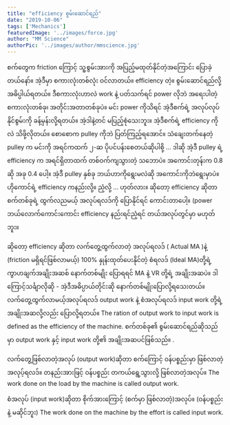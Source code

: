 ```yaml
---
title: "efficiency စွမ်းဆောင်ရည်"
date: "2019-10-06"
tags: ['Mechanics']
featuredImage: '../images/force.jpg'
author: "MM Science"
authorPic: '../images/author/mmscience.jpg'
---
```

စက်တွေက friction ကြောင့် သူ့စွမ်းအားကို အပြည့်မထုတ်နိုင်တဲ့အကြောင်း ပြောခဲ့တယ်နော်။ အဲ့ဒီမှာ စကားလုံးတစ်လုံး ဝင်လာတယ်။ efficiency တဲ့။ စွမ်းဆောင်ရည်လို့ အဓိပ္ပါယ်ရတယ်။ ဒီစကားလုံးဟာလဲ work နဲ့ ပတ်သက်ရင် power လိုဘဲ အရေးပါတဲ့ စကားလုံးတစ်ခု၊ အတိုင်းအတာတစ်ခုပဲ။ မင်း power ကိုသိရင် အဲ့ဒီစက်ရဲ့ အလုပ်လုပ်နိုင်စွမ်းကို ခန့်မှန်းလို့ရတယ်။ အဲ့ဒါနဲ့တင် မပြည့်စုံသေးဘူး။ အဲ့ဒီစက်ရဲ့ efficiency ကိုလဲ သိဖို့လိုတယ်။ စောစောက pulley ကိုဘဲ ပြတ်ကြည့်ရအောင်။ သံချေးတက်နေတဲ့ pulley က မင်းကို အရင်ကထက် ၂-ဆ ပိုပင်ပန်းစေတယ်ဆိုပါစို့ ... ဒါဆို အဲ့ဒီ pulley ရဲ့ efficiency က အရင်ရှိတာထက် တစ်ဝက်ကျသွားတဲ့ သဘောပဲ။ အကောင်းတုန်းက 0.8 ဆို အခု 0.4 ပေါ့။ အဲ့ဒီ pulley နှစ်ခု ဘယ်ဟာကိုရွေးမလဲဆို အကောင်းကိုဘဲရွေးမှာပဲ။ ဟိုကောင်ရဲ့ efficiency ကနည်းလို့။ ညံ့လို့ ... ဟုတ်လား။ ဆိုတော့ efficiency ဆိုတာ စက်တစ်ခုရဲ့ ထွက်လညမယ့် အလုပ်ရလဒ်ကို ပြောနိုင်ရင် ကောင်းတာပေါ့။ (power ဘယ်လောက်ကောင်းကောင်း efficiency နည်းရင်ညံ့ရင် တယ်အလုပ်တွင်မှာ မဟုတ်ဘူး။

ဆိုတော့ efficiency ဆိုတာ လက်တွေ့ထွက်လာတဲ့ အလုပ်ရလဒ် ( Actual MA )နဲ့ (friction မရှိရင်ဖြစ်လာမယ့်) 100% နှုန်းထုတ်ပေးနိုင်တဲ့ စံရလဒ် (Ideal MA)တို့ရဲ့ကွာဟချက်အချိုးအဆစ် နောက်တစ်မျိုး ပြောရရင် MA နဲ့ VR တို့ရဲ့ အချိုးအဆပဲ။ ဒါကြောင့်သင်္ချာလိုဆို -
အဲ့ဒီအဓိပ္ပာယ်တိုင်းဆို နောက်တစ်မျိုးပြောလို့ရသေးတယ်။ လက်တွေ့ထွက်လာမယ့်အလုပ်ရလဒ် output work နဲ့ စံအလုပ်ရလဒ် input work တို့ရဲ့ အချိုးအဆလို့လည်း ပြောလို့ရတယ်။
The ration of output work to input work is defined as the efficiency of the machine.
စက်တစ်ခု၏ စွမ်းဆောင်ရည်ဆိုသည်မှာ output work နှင့် input work တို့၏ အချိုးအဆပင်ဖြစ်သည်။ .

လက်တွေ့ဖြစ်လာတဲ့အလုပ် (output work)ဆိုတာ စက်ကြောင့် ဝန်ပစ္စည်းမှာ ဖြစ်လာတဲ့ အလုပ့်ရလဒ်။ တနည်းအားဖြင့် ဝန်ပစ္စည်း တကယ်ရွေ့သွားလို့ ဖြစ်လာတဲ့အလုပ်။
The work done on the load by the machine is called output work.

စံအလုပ် (input work)ဆိုတာ စိုက်အားကြောင့် (စက်မှာ ဖြစ်လာတဲ့)အလုပ်။ (ဝန်ပစ္စည်းနဲ့ မဆိုင်ဘူး)
The work done on the machine by the effort is called input work.